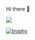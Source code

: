  Hi there 👋

![](https://komarev.com/ghpvc/?username=IagoTatto)

[![trophy](https://github-profile-trophy.vercel.app/?username=IagoTatto)](https://github.com/ryo-ma/github-profile-trophy)

